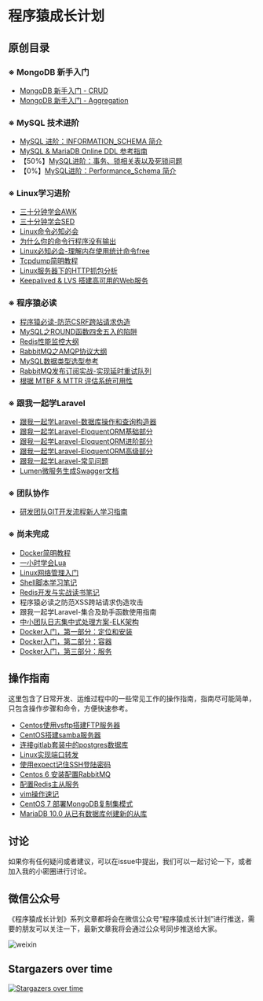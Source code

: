 # 程序猿成长计划

## 原创目录

### ※ MongoDB 新手入门

- [MongoDB 新手入门 - CRUD](/doc/MongoDB%20新手入门%20-%20CRUD.md)
- [MongoDB 新手入门 - Aggregation](/doc/MongoDB%20新手入门%20-%20Aggregation.md)

### ※ MySQL 技术进阶

- [MySQL 进阶：INFORMATION_SCHEMA 简介](/doc/mysql-information_schema.md)
- [MySQL & MariaDB Online DDL 参考指南](/doc/MySQL&MariaDB-Online-DDL-参考指南.md)
- 【50%】[MySQL进阶：事务、锁相关表以及死锁问题](/doc/mysql-lock-transaction.md)
- 【0%】[MySQL进阶：Performance_Schema 简介](/doc/mysql-performance_schema.md)

### ※ Linux学习进阶

- [三十分钟学会AWK](/doc/三十分钟学会AWK.md)
- [三十分钟学会SED](/doc/三十分钟学会SED.md)
- [Linux命令必知必会](/doc/Linux命令必知必会.md)
- [为什么你的命令行程序没有输出](/doc/为什么你的命令行程序没有输出.md)
- [Linux必知必会-理解内存使用统计命令free](/doc/Linux必知必会-理解内存使用统计命令free.md)
- [Tcpdump简明教程](/doc/tcpdump简明教程.md)
- [Linux服务器下的HTTP抓包分析](/doc/Linux服务器下的HTTP抓包分析.md)
- [Keepalived & LVS 搭建高可用的Web服务](/doc/keepalived-and-lvs.md)

### ※ 程序猿必读

- [程序猿必读-防范CSRF跨站请求伪造](/doc/程序猿必读-防范CSRF跨站请求伪造.md)
- [MySQL之ROUND函数四舍五入的陷阱](/doc/MySQL之ROUND函数四舍五入的陷阱.md)
- [Redis性能监控大纲](https://mubu.com/doc/1gUfcI5kwc)
- [RabbitMQ之AMQP协议大纲](https://mubu.com/doc/2WU-NCN7a8)
- [MySQL数据类型选型参考](/doc/MySQL数据类型选型参考.md)
- [RabbitMQ发布订阅实战-实现延时重试队列](/doc/RabbitMQ发布订阅实战-实现延时重试队列.md)
- [根据 MTBF & MTTR 评估系统可用性](/doc/根据MTBF&MTTR评估系统可用性.md)

### ※ 跟我一起学Laravel

- [跟我一起学Laravel-数据库操作和查询构造器](/doc/跟我一起学Laravel-数据库操作和查询构造器.md)
- [跟我一起学Laravel-EloquentORM基础部分](/doc/跟我一起学Laravel-EloquentORM基础部分.md)
- [跟我一起学Laravel-EloquentORM进阶部分](/doc/跟我一起学Laravel-EloquentORM进阶部分.md)
- [跟我一起学Laravel-EloquentORM高级部分](/doc/跟我一起学Laravel-EloquentORM高级部分.md)
- [跟我一起学Laravel-常见问题](/doc/跟我一起学Laravel-常见问题.md)
- [Lumen微服务生成Swagger文档](/doc/Lumen微服务生成Swagger文档.md)


### ※ 团队协作

- [研发团队GIT开发流程新人学习指南](/doc/研发团队GIT开发流程新人学习指南.md)

### ※ 尚未完成

- [Docker简明教程](/doc/Docker简明教程.md)
- [一小时学会Lua](/doc/一小时学会Lua.md)
- [Linux网络管理入门](/doc/Linux网络管理入门.md)
- [Shell脚本学习笔记](/doc/Shell脚本学习笔记.md)
- [Redis开发与实战读书笔记](/doc/Redis开发与实战读书笔记.md)
- 程序猿必读之防范XSS跨站请求伪造攻击
- 跟我一起学Laravel-集合及助手函数使用指南
- [中小团队日志集中式处理方案-ELK架构](/doc/中小团队日志集中式处理方案-ELK架构.md)
- [Docker入门，第一部分：定位和安装](/doc/Docker入门-part1.md)
- [Docker入门，第二部分：容器](/doc/Docker入门-part2.md)
- [Docker入门，第三部分：服务](/doc/Docker入门-part3.md)

## 操作指南

这里包含了日常开发、运维过程中的一些常见工作的操作指南，指南尽可能简单，只包含操作步骤和命令，方便快速参考。

- [Centos使用vsftp搭建FTP服务器](/wiki/CentOS使用vsftp搭建FTP服务器.md)
- [CentOS搭建samba服务器](/wiki/CentOS搭建samba服务器.md)
- [连接gitlab套装中的postgres数据库](/wiki/连接gitlab套装中的postgres数据库.md)
- [Linux实现端口转发](/wiki/Linux实现端口转发.md)
- [使用expect记住SSH登陆密码](/wiki/使用expect记住SSH登陆密码.md)
- [Centos 6 安装配置RabbitMQ](/wiki/Centos%206%20安装配置RabbitMQ.md)
- [配置Redis主从服务](/wiki/配置Redis主从服务.md)
- [vim操作速记](/wiki/vim操作速记.md)
- [CentOS 7 部署MongoDB复制集模式](/wiki/CentOS7部署MongoDB复制集模式.md)
- [MariaDB 10.0 从已有数据库创建新的从库](/wiki/MariaDB-10.0-从已有数据库创建新的从库.md)

## 讨论

如果你有任何疑问或者建议，可以在issue中提出，我们可以一起讨论一下，或者加入我的小密圈进行讨论。

## 微信公众号

《程序猿成长计划》系列文章都将会在微信公众号“程序猿成长计划”进行推送，需要的朋友可以关注一下，最新文章我将会通过公众号同步推送给大家。

![weixin](https://ssl.aicode.cc/qrcode_for_gh_604ed12b878c_344.jpg)

## Stargazers over time

[![Stargazers over time](https://starchart.cc/mylxsw/growing-up.svg)](https://starchart.cc/mylxsw/growing-up)
      
